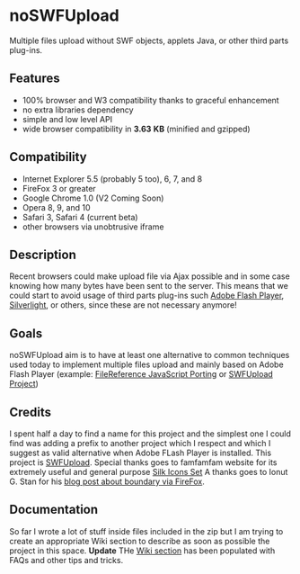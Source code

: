# noSWFUpload #
Multiple files upload without SWF objects, applets Java, or other third parts plug-ins.

## Features ##
  * 100% browser and W3 compatibility thanks to graceful enhancement
  * no extra libraries dependency
  * simple and low level API
  * wide browser compatibility in **3.63** **KB** (minified and gzipped)

## Compatibility ##
  * Internet Explorer 5.5 (probably 5 too), 6, 7, and 8
  * FireFox 3 or greater
  * Google Chrome 1.0 (V2 Coming Soon)
  * Opera 8, 9, and 10
  * Safari 3, Safari 4 (current beta)
  * other browsers via unobtrusive iframe


## Description ##
Recent browsers could make upload file via Ajax possible and in some case knowing how many bytes have been sent to the server.
This means that we could start to avoid usage of third parts plug-ins such [Adobe Flash Player](http://get.adobe.com/flashplayer/), [Silverlight](http://silverlight.net/), or others, since these are not necessary anymore!


## Goals ##
noSWFUpload aim is to have at least one alternative to common techniques used today to implement multiple files upload and mainly based on Adobe Flash Player (example: [FileReference JavaScript Porting](http://www.devpro.it/FileReference/) or [SWFUpload Project](http://swfupload.org/))

## Credits ##
I spent half a day to find a name for this project and the simplest one I could find was adding a prefix to another project which I respect and which I suggest as valid alternative when Adobe FLash Player is installed. This project is [SWFUpload](http://swfupload.org/).
Special thanks goes to famfamfam website for its extremely useful and general purpose [Silk Icons Set](http://www.famfamfam.com/lab/icons/silk/)
A thanks goes to Ionut G. Stan for his [blog post about boundary via FireFox](http://igstan.blogspot.com/2009/01/pure-javascript-file-upload.html).

## Documentation ##
So far I wrote a lot of stuff inside files included in the zip but I am trying to create an appropriate Wiki section to describe as soon as possible the project in this space.
**Update**
THe [Wiki section](http://code.google.com/p/noswfupload/w/list) has been populated with FAQs and other tips and tricks.